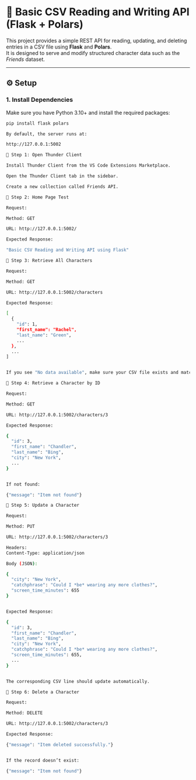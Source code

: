 # 🧩 Basic CSV Reading and Writing API (Flask + Polars)

This project provides a simple REST API for reading, updating, and deleting entries in a CSV file using **Flask** and **Polars**.  
It is designed to serve and modify structured character data such as the *Friends* dataset.

---

## ⚙️ Setup

### 1. Install Dependencies

Make sure you have Python 3.10+ and install the required packages:

```bash
pip install flask polars

By default, the server runs at:

http://127.0.0.1:5002

🔹 Step 1: Open Thunder Client

Install Thunder Client from the VS Code Extensions Marketplace.

Open the Thunder Client tab in the sidebar.

Create a new collection called Friends API.

🔹 Step 2: Home Page Test

Request:

Method: GET

URL: http://127.0.0.1:5002/

Expected Response:

"Basic CSV Reading and Writing API using Flask"

🔹 Step 3: Retrieve All Characters

Request:

Method: GET

URL: http://127.0.0.1:5002/characters

Expected Response:

[
  {
    "id": 1,
    "first_name": "Rachel",
    "last_name": "Green",
    ...
  },
  ...
]


If you see "No data available", make sure your CSV file exists and matches the schema above.

🔹 Step 4: Retrieve a Character by ID

Request:

Method: GET

URL: http://127.0.0.1:5002/characters/3

Expected Response:

{
  "id": 3,
  "first_name": "Chandler",
  "last_name": "Bing",
  "city": "New York",
  ...
}


If not found:

{"message": "Item not found"}

🔹 Step 5: Update a Character

Request:

Method: PUT

URL: http://127.0.0.1:5002/characters/3

Headers:
Content-Type: application/json

Body (JSON):

{
  "city": "New York",
  "catchphrase": "Could I *be* wearing any more clothes?",
  "screen_time_minutes": 655
}


Expected Response:

{
  "id": 3,
  "first_name": "Chandler",
  "last_name": "Bing",
  "city": "New York",
  "catchphrase": "Could I *be* wearing any more clothes?",
  "screen_time_minutes": 655,
  ...
}


The corresponding CSV line should update automatically.

🔹 Step 6: Delete a Character

Request:

Method: DELETE

URL: http://127.0.0.1:5002/characters/3

Expected Response:

{"message": "Item deleted successfully."}


If the record doesn’t exist:

{"message": "Item not found"}